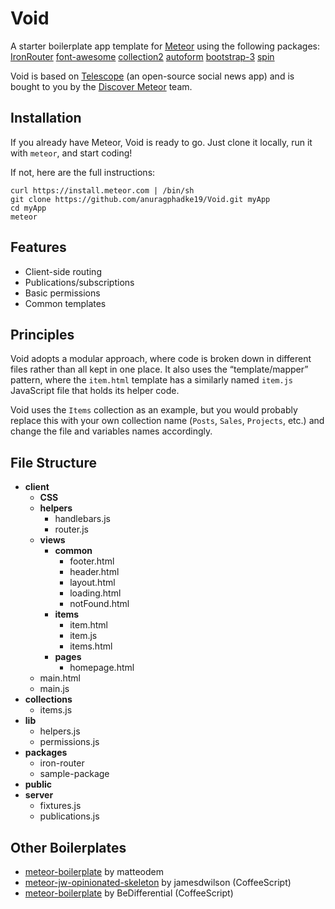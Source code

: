 # Void

A starter boilerplate app template for [Meteor](http://meteor.com) using the following packages: 
[IronRouter](https://github.com/EventedMind/iron-router)
[font-awesome](https://atmospherejs.com/natestrauser/font-awesome)
[collection2](https://atmospherejs.com/aldeed/collection2)
[autoform](https://atmospherejs.com/aldeed/autoform)
[bootstrap-3](https://atmospherejs.com/mizzao/bootstrap-3)
[spin](https://atmospherejs.com/sacha/spin)

Void is based on [Telescope](http://telesc.pe) (an open-source social news app) and is bought to you by the [Discover Meteor](https://www.discovermeteor.com) team. 

## Installation

If you already have Meteor, Void is ready to go. Just clone it locally, run it with `meteor`, and start coding!

If not, here are the full instructions:

```
curl https://install.meteor.com | /bin/sh
git clone https://github.com/anuragphadke19/Void.git myApp
cd myApp
meteor
```

## Features

- Client-side routing
- Publications/subscriptions
- Basic permissions
- Common templates

## Principles

Void adopts a modular approach, where code is broken down in different files rather than all kept in one place. It also uses the “template/mapper” pattern, where the `item.html` template has a similarly named `item.js` JavaScript file that holds its helper code.

Void uses the `Items` collection as an example, but you would probably replace this with your own collection name (`Posts`, `Sales`, `Projects`, etc.) and change the file and variables names accordingly. 

## File Structure

- **client**
	- **CSS**
	- **helpers**
		- handlebars.js
		- router.js
	- **views**
		- **common**
			- footer.html
			- header.html
			- layout.html
			- loading.html
			- notFound.html
		- **items**
			- item.html
			- item.js
			- items.html
		- **pages**
			- homepage.html
	- main.html
	- main.js
- **collections**
	- items.js
- **lib**
	- helpers.js
	- permissions.js
- **packages**
	- iron-router
	- sample-package
- **public**
- **server**
	- fixtures.js
	- publications.js

## Other Boilerplates

- [meteor-boilerplate](https://github.com/matteodem/meteor-boilerplate) by matteodem
- [meteor-jw-opinionated-skeleton](https://github.com/jamesdwilson/meteor-jw-opinionated-skeleton) by jamesdwilson (CoffeeScript)
- [meteor-boilerplate](https://github.com/BeDifferential/meteor-boilerplate) by BeDifferential (CoffeeScript)

